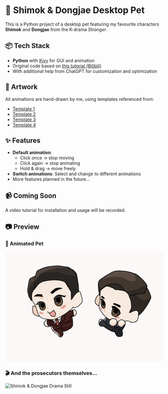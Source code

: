 # 🐾 Shimok & Dongjae Desktop Pet

This is a Python project of a desktop pet featuring my favourite characters **Shimok** and **Dongjae** from the K-drama *Stranger*.


## 📦 Tech Stack
- **Python** with [Kivy](https://kivy.org/) for GUI and animation
- Original code based on [this tutorial (Bilibili)](https://www.bilibili.com/video/BV1H1QPYJEAA/?spm_id_from=333.1007.top_right_bar_window_default_collection.content.click&vd_source=c4d81b01f0d7accc2eea854dc487972a)
- With additional help from ChatGPT for customization and optimization


## 🎨 Artwork
All animations are hand-drawn by me, using templates referenced from:
- [Template 1](http://xhslink.com/m/30P4Oo5BbT7)
- [Template 2](http://xhslink.com/m/7nlS5ITJaUR)
- [Template 3](http://xhslink.com/m/37EpkTHceMD)
- [Template 4](http://xhslink.com/m/63HFQjpeynt)


## ✨ Features
- **Default animation**:  
  - Click once → stop moving  
  - Click again → stop animating  
  - Hold & drag → move freely
- **Switch animations**: Select and change to different animations
- More features planned in the future...


## 📹 Coming Soon
A video tutorial for installation and usage will be recorded.


## 📷 Preview

### 🐾 Animated Pet
![Shimok & Dongjae Animated Pet](assets/pet.gif)

### 🎬 And the prosecutors themselves...
![Shimok & Dongjae Drama Still](assets/smdj.jpg)
